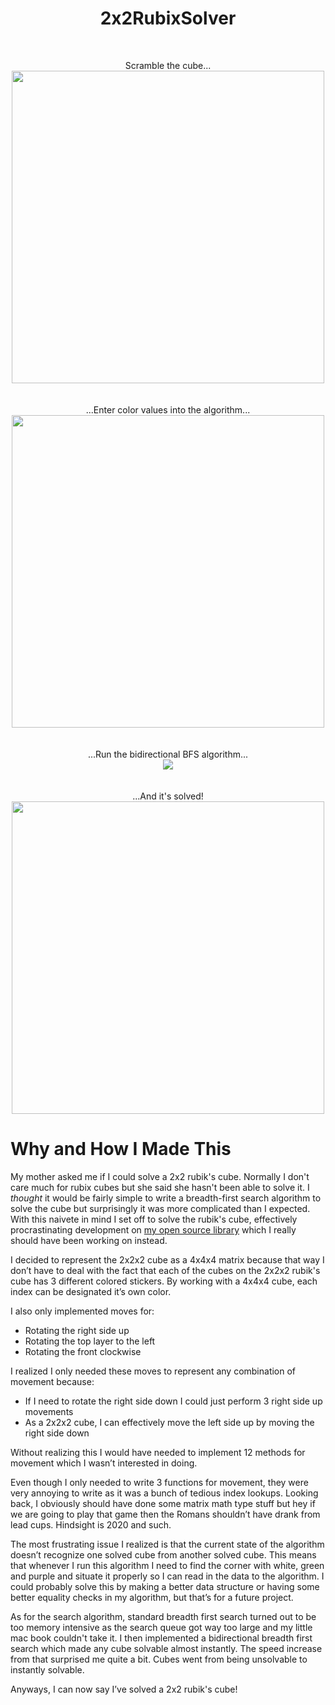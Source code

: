 <h1 align="center">2x2RubixSolver</h1>
<br>
<p align="center">
 Scramble the cube...
 <br>
 <img src="https://user-images.githubusercontent.com/10659285/114966853-08a09c00-9e39-11eb-8ebf-56898aff3a11.gif" width="500"/>
 <br>
 <br>
 <br>
 ...Enter color values into the algorithm...
 <br>
 <img src="https://user-images.githubusercontent.com/10659285/114966931-2cfc7880-9e39-11eb-8a1d-5978d1aa2d0d.gif" width="500"/>
 <br>
 <br>
 <br>
 ...Run the bidirectional BFS algorithm...
 <br>
 <img src="https://user-images.githubusercontent.com/10659285/114966923-266e0100-9e39-11eb-976f-2a6155c40b21.gif"/>
 <br>
 <br>
 <br>
 ...And it's solved!
 <br>
 <img src="https://user-images.githubusercontent.com/10659285/114966891-15bd8b00-9e39-11eb-8d21-2f9df447b6e3.gif" width="500"/>
</p>

# Why and How I Made This
My mother asked me if I could solve a 2x2 rubik's cube. Normally I don't care much for rubix cubes but she said she hasn't been able to solve it. I *thought* it would be fairly simple to write a breadth-first search algorithm to solve the cube but surprisingly it was more complicated than I expected. With this naivete in mind I set off to solve the rubik's cube, effectively procrastinating development on [my open source library](https://github.com/MackHartley/RoundedProgressBar) which I really should have been working on instead.

I decided to represent the 2x2x2 cube as a 4x4x4 matrix because that way I don’t have to deal with the fact that each of the cubes on the 2x2x2 rubik's cube has 3 different colored stickers. By working with a 4x4x4 cube, each index can be designated it’s own color.

I also only implemented moves for:
 - Rotating the right side up
 - Rotating the top layer to the left
 - Rotating the front clockwise

I realized I only needed these moves to represent any combination of movement because:
 - If I need to rotate the right side down I could just perform 3 right side up movements
 - As a 2x2x2 cube, I can effectively move the left side up by moving the right side down

Without realizing this I would have needed to implement 12 methods for movement which I wasn’t interested in doing.

Even though I only needed to write 3 functions for movement, they were very annoying to write as it was a bunch of tedious index lookups. Looking back, I obviously should have done some matrix math type stuff but hey if we are going to play that game then the Romans shouldn’t have drank from lead cups. Hindsight is 2020 and such.

The most frustrating issue I realized is that the current state of the algorithm doesn’t recognize one solved cube from another solved cube. This means that whenever I run this algorithm I need to find the corner with white, green and purple and situate it properly so I can read in the data to the algorithm. I could probably solve this by making a better data structure or having some better equality checks in my algorithm, but that’s for a future project.

As for the search algorithm, standard breadth first search turned out to be too memory intensive as the search queue got way too large and my little mac book couldn't take it. I then implemented a bidirectional breadth first search which made any cube solvable almost instantly. The speed increase from that surprised me quite a bit. Cubes went from being unsolvable to instantly solvable.

Anyways, I can now say I’ve solved a 2x2 rubik's cube!
